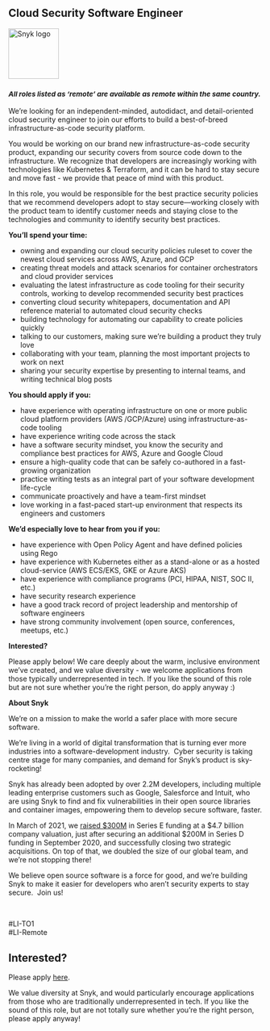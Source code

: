 Cloud Security Software Engineer
---

<img src="https://res.cloudinary.com/snyk/image/upload/v1537345894/press-kit/brand/logo-black.png" width="100" alt="Snyk logo" />

<h3><em><strong><sub>All roles listed as ‘remote’ are available as remote within the same country.</sub></strong></em></h3>
<p><span style="font-weight: 400;">We’re looking for an independent-minded, autodidact, and detail-oriented cloud security engineer to join our efforts to build a best-of-breed infrastructure-as-code security platform.</span></p>
<p><span style="font-weight: 400;">You would be working on our brand new infrastructure-as-code security product, expanding our security covers from source code down to the infrastructure. We recognize that developers are increasingly working with technologies like Kubernetes &amp; Terraform, and it can be hard to stay secure and move fast - we provide that peace of mind with this product.&nbsp;</span></p>
<p><span style="font-weight: 400;">In this role, you would be responsible for the best practice security policies that we recommend developers adopt to stay secure—working closely with the product team to identify customer needs and staying close to the technologies and community to identify security best practices.</span><span style="font-weight: 400;"><br></span></p>
<p><strong>You’ll spend your time:</strong></p>
<ul>
<li style="font-weight: 400;"><span style="font-weight: 400;">owning and expanding our cloud security policies ruleset to cover the newest cloud services across AWS, Azure, and GCP</span></li>
<li style="font-weight: 400;"><span style="font-weight: 400;">creating threat models and attack scenarios for container orchestrators and cloud provider services</span></li>
<li style="font-weight: 400;"><span style="font-weight: 400;">evaluating the latest infrastructure as code tooling for their security controls, working to develop recommended security best practices</span></li>
<li style="font-weight: 400;"><span style="font-weight: 400;">converting cloud security whitepapers, documentation and API reference material to automated cloud security checks</span></li>
<li style="font-weight: 400;"><span style="font-weight: 400;">building technology for automating our capability to create policies quickly</span></li>
<li style="font-weight: 400;"><span style="font-weight: 400;">talking to our customers, making sure we’re building a product they truly love</span></li>
<li style="font-weight: 400;"><span style="font-weight: 400;">collaborating with your team, planning the most important projects to work on next</span></li>
<li style="font-weight: 400;"><span style="font-weight: 400;">sharing your security expertise by presenting to internal teams, and writing technical blog posts</span></li>
</ul>
<p><strong>You should apply if you:</strong></p>
<ul>
<li style="font-weight: 400;"><span style="font-weight: 400;">have experience with operating infrastructure on one or more public cloud platform providers (AWS /GCP/Azure) using infrastructure-as-code tooling</span></li>
<li style="font-weight: 400;"><span style="font-weight: 400;">have experience writing code across the stack</span></li>
<li style="font-weight: 400;"><span style="font-weight: 400;">have a software security mindset, you know the security and compliance best practices for AWS, Azure and Google Cloud</span></li>
<li style="font-weight: 400;"><span style="font-weight: 400;">ensure a high-quality code that can be safely co-authored in a fast-growing organization</span></li>
<li style="font-weight: 400;"><span style="font-weight: 400;">practice writing tests as an integral part of your software development life-cycle</span></li>
<li style="font-weight: 400;"><span style="font-weight: 400;">communicate proactively and have a team-first mindset</span></li>
<li style="font-weight: 400;"><span style="font-weight: 400;">love working in a fast-paced start-up environment that respects its engineers and customers&nbsp;</span></li>
</ul>
<p><strong>We’d especially love to hear from you if you:</strong></p>
<ul>
<li style="font-weight: 400;"><span style="font-weight: 400;">have experience with Open Policy Agent and have defined policies using Rego</span></li>
<li style="font-weight: 400;"><span style="font-weight: 400;">have experience with Kubernetes either as a stand-alone or as a hosted cloud-service (AWS ECS/EKS, GKE or Azure AKS)</span></li>
<li style="font-weight: 400;"><span style="font-weight: 400;">have experience with compliance programs (PCI, HIPAA, NIST, SOC II, etc.)</span></li>
<li style="font-weight: 400;"><span style="font-weight: 400;">have security research experience</span></li>
<li style="font-weight: 400;"><span style="font-weight: 400;">have a good track record of project leadership and mentorship of software engineers</span></li>
<li style="font-weight: 400;"><span style="font-weight: 400;">have strong community involvement (open source, conferences, meetups, etc.)</span></li>
</ul>
<p><strong>Interested?</strong></p>
<p><span style="font-weight: 400;">Please apply below! We care deeply about the warm, inclusive environment we’ve created, and we value diversity - we welcome applications from those typically underrepresented in tech. If you like the sound of this role but are not sure whether you’re the right person, do apply anyway :)</span></p>
<p><strong>About Snyk</strong></p>
<p>We’re on a mission to make the world a safer place with more secure software.</p>
<p>We’re living in a world of digital transformation that is turning ever more industries into a software-development industry.&nbsp; Cyber security is taking centre stage for many companies, and demand for Snyk’s product is sky-rocketing!&nbsp;&nbsp;</p>
<p>Snyk has already been adopted by over 2.2M developers, including multiple leading enterprise customers such as Google, Salesforce and Intuit, who are using Snyk to find and fix vulnerabilities in their open source libraries and container images, empowering them to develop secure software, faster.</p>
<p>In March of 2021, we&nbsp;<a href="https://snyk.io/news/snyk-advances-developer-first-security-with-series-e-investment/" target="_blank">raised $300M</a>&nbsp;in Series E funding at a $4.7 billion company valuation, just after securing an additional $200M in Series D funding in September 2020, and successfully closing two strategic acquisitions. On top of that, we doubled the size of our global team, and we’re not stopping there!&nbsp;&nbsp;</p>
<p>We believe open source software is a force for good, and we’re building Snyk to make it easier for developers who aren’t security experts to stay secure.&nbsp; Join us!</p>
<p>&nbsp;</p>
<p><span style="font-weight: 400;">#LI-TO1<br>#LI-Remote</span></p>

Interested?
---

Please apply [here](https://boards.greenhouse.io/snyk/jobs/5135116002#app).

We value diversity at Snyk, and would particularly encourage applications from those who are traditionally underrepresented in tech.
If you like the sound of this role, but are not totally sure whether you’re the right person, please apply anyway!

